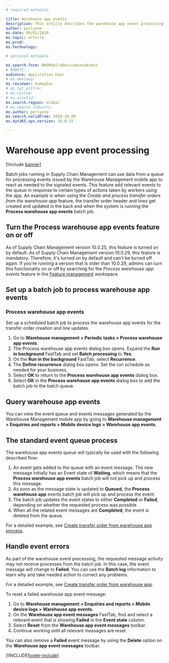 ```yaml
---
# required metadata

title: Warehouse app events
description: This article describes the warehouse app event processing used to process warehouse app event messages as part of a batch job.
author: perlynne
ms.date: 09/02/2020
ms.topic: article
ms.prod: 
ms.technology: 

# optional metadata

ms.search.form: WHSMobileDeviceQueueEvent 
# ROBOTS: 
audience: Application User
# ms.devlang: 
ms.reviewer: kamaybac
# ms.tgt_pltfrm: 
# ms.custom: 
# ms.assetid: 
ms.search.region: Global
# ms.search.industry: 
ms.author: perlynne
ms.search.validFrom: 2020-10-09
ms.dyn365.ops.version: 10.0.15

---
```


# Warehouse app event processing

[!include [banner](../includes/banner.md)]

Batch jobs running in Supply Chain Management can use data from a queue for processing events issued by the Warehouse Management mobile app to react as needed to the signaled events. This feature add relevant events to the queue in response to certain types of actions taken by workers using the app. An example is when using the *Create and process transfer orders from the warehouse app* feature, the transfer order header and lines get created and updated in the back end when the system is running the **Process warehouse app events** batch job.

## Turn the Process warehouse app events feature on or off

As of Supply Chain Management version 10.0.25, this feature is turned on by default. As of Supply Chain Management version 10.0.29, this feature is mandatory. Therefore, it's turned on by default and can't be turned off again. If you're running a version that is older than 10.0.29, admins can turn this functionality on or off by searching for the *Process warehouse app events* feature in the [Feature management](../../fin-ops-core/fin-ops/get-started/feature-management/feature-management-overview.md) workspace.

## Set up a batch job to process warehouse app events

### Process warehouse app events

Set up a scheduled batch job to process the warehouse app events for the transfer order creation and line updates.

1. Go to **Warehouse management \> Periodic tasks \> Process warehouse app events**.
1. The Process warehouse app events dialog box opens. Expand the **Run in background** FastTab and set **Batch processing** to **Yes**.
1. On the **Run in the background** FastTab, select **Recurrence**.
1. The **Define recurrence** dialog box opens. Set the run schedule as needed for your business.
1. Select **OK** to return to the **Process warehouse app events** dialog box.
1. Select **OK** in the **Process warehouse app events** dialog box to add the batch job to the batch queue.

## Query warehouse app events

You can view the event queue and events messages generated by the Warehouse Management mobile app by going to **Warehouse management \> Enquiries and reports \> Mobile device logs \> Warehouse app events**.

## The standard event queue process

The warehouse app events queue will typically be used with the following described flow:

1. An event gets added to the queue  with an event message. The new message initially has an Event state of **Waiting**, which means that the **Process warehouse app events** batch job will not pick up and process this message.
1. As soon as the message state is updated to **Queued**, the **Process warehouse app** events batch job will pick up and process the event.
1. The batch job updates the event states to either **Completed** or **Failed**, depending on whether the requested process was possible.
1. When all the related event messages are **Completed**, the event is deleted from the queue.

 For a detailed example, see [Create transfer order from warehouse app process](create-transfer-order-from-warehouse-app.md).

## Handle event errors

As part of the warehouse event processing, the requested message activity may not receive processes from the batch job. In this case, the event message will change to **Failed**. You can use the **Batch log** information to learn why and take needed action to correct any problems.

For a detailed example, see [Create transfer order from warehouse app](create-transfer-order-from-warehouse-app.md).

To reset a failed warehouse app event message:

1. Go to **Warehouse management \> Enquiries and reports \> Mobile device logs \> Warehouse app events**.
1. On the **Warehouse app event messages** FastTab, find and select a relevant event that is showing **Failed** in the **Event state** column.
1. Select **Reset** from the **Warehouse app event messages** toolbar.
1. Continue working until all relevant messages are reset.

You can also remove a **Failed** event message by using the **Delete** option on the **Warehouse app event messages** toolbar.


[!INCLUDE[footer-include](../../includes/footer-banner.md)]
